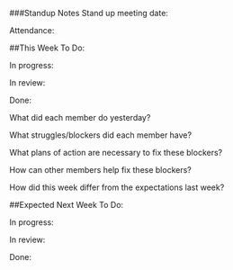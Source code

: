 ###Standup Notes
Stand up meeting date:

Attendance:

##This Week
To Do:

In progress:

In review:

Done:

What did each member do yesterday?

What struggles/blockers did each member have?

What plans of action are necessary to fix these blockers?

How can other members help fix these blockers?

How did this week differ from the expectations last week?

##Expected Next Week
To Do:

In progress:

In review:

Done: